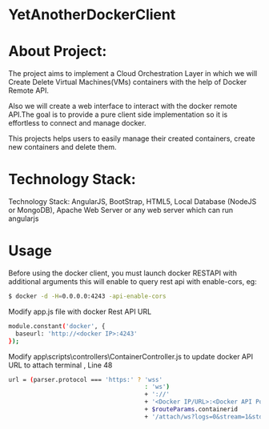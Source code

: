 YetAnotherDockerClient
======================

About Project:
======================
The project aims to implement a Cloud Orchestration Layer in which we will Create Delete Virtual Machines(VMs) containers with the help of Docker Remote API.

Also we will create a web interface to interact with the docker remote API.The goal is to provide a pure client side implementation so it is effortless to connect and manage docker.

This projects helps users to easily manage their created containers, create new containers and delete them.

Technology Stack:
======================
Technology Stack: 
  AngularJS, 
  BootStrap, 
  HTML5, 
  Local Database (NodeJS or MongoDB), 
  Apache Web Server or any web server which can run angularjs
 
 
Usage
==================== 
  
  Before using the docker client, you must launch docker RESTAPI with additional arguments this will enable to query rest api with enable-cors, eg:
  
  ```bash
 $ docker -d -H=0.0.0.0:4243 -api-enable-cors
```

Modify app.js file with docker Rest API URL

  ```bash
 module.constant('docker', {
    baseurl: 'http://<docker IP>:4243'
});
```

Modify app\scripts\controllers\ContainerController.js to update docker API URL to attach terminal , Line 48




  ```bash
url = (parser.protocol === 'https:' ? 'wss'
										: 'ws')
										+ '://'
										+ '<Docker IP/URL>:<Docker API Port>/containers/'
										+ $routeParams.containerid
										+ '/attach/ws?logs=0&stream=1&stdout=1&stderr=1&stdin=1';
```
